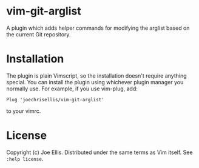 # vim-git-arglist

A plugin which adds helper commands for modifying the arglist based on the
current Git repository.

# Installation

The plugin is plain Vimscript, so the installation doesn't require anything
special. You can install the plugin using whichever plugin manager you normally
use. For example, if you use vim-plug, add:

```
Plug 'joechrisellis/vim-git-arglist'
```

to your vimrc.

# License

Copyright (c) Joe Ellis. Distributed under the same terms as Vim itself. See
`:help license`.
